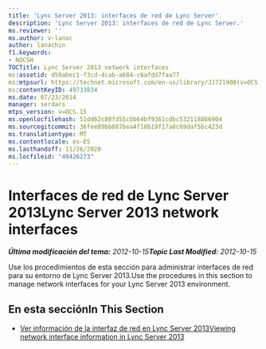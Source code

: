 ```yaml
---
title: 'Lync Server 2013: interfaces de red de Lync Server'
description: 'Lync Server 2013: interfaces de red de Lync Server.'
ms.reviewer: ''
ms.author: v-lanac
author: lanachin
f1.keywords:
- NOCSH
TOCTitle: Lync Server 2013 network interfaces
ms:assetid: d59abec1-f3cd-4cab-a684-c6afdd7faa77
ms:mtpsurl: https://technet.microsoft.com/en-us/library/JJ721900(v=OCS.15)
ms:contentKeyID: 49733834
ms.date: 07/23/2014
manager: serdars
mtps_version: v=OCS.15
ms.openlocfilehash: 51dd62c80fd55cbb64bf9361cdbc532118866904
ms.sourcegitcommit: 36fee89bb887bea4f18b19f17a8c69daf5bc423d
ms.translationtype: MT
ms.contentlocale: es-ES
ms.lasthandoff: 11/26/2020
ms.locfileid: "49426273"
---
```

# <a name="lync-server-2013-network-interfaces"></a><span data-ttu-id="313d3-103">Interfaces de red de Lync Server 2013</span><span class="sxs-lookup"><span data-stu-id="313d3-103">Lync Server 2013 network interfaces</span></span>

<div data-xmlns="http://www.w3.org/1999/xhtml">

<div class="topic" data-xmlns="http://www.w3.org/1999/xhtml" data-msxsl="urn:schemas-microsoft-com:xslt" data-cs="https://msdn.microsoft.com/">

<div data-asp="https://msdn2.microsoft.com/asp">



</div>

<div id="mainSection">

<div id="mainBody"><span data-ttu-id="313d3-104">

<span> </span></span><span class="sxs-lookup"><span data-stu-id="313d3-104">

<span> </span></span></span>

<span data-ttu-id="313d3-105">_**Última modificación del tema:** 2012-10-15_</span><span class="sxs-lookup"><span data-stu-id="313d3-105">_**Topic Last Modified:** 2012-10-15_</span></span>

<span data-ttu-id="313d3-106">Use los procedimientos de esta sección para administrar interfaces de red para su entorno de Lync Server 2013.</span><span class="sxs-lookup"><span data-stu-id="313d3-106">Use the procedures in this section to manage network interfaces for your Lync Server 2013 environment.</span></span>

<div>

## <a name="in-this-section"></a><span data-ttu-id="313d3-107">En esta sección</span><span class="sxs-lookup"><span data-stu-id="313d3-107">In This Section</span></span>

  - [<span data-ttu-id="313d3-108">Ver información de la interfaz de red en Lync Server 2013</span><span class="sxs-lookup"><span data-stu-id="313d3-108">Viewing network interface information in Lync Server 2013</span></span>](lync-server-2013-viewing-network-interface-information.md)

<span data-ttu-id="313d3-109"></div>

</div>

<span> </span>

</div>

</div>

</span><span class="sxs-lookup"><span data-stu-id="313d3-109"></div>

</div>

<span> </span>

</div>

</div>

</span></span></div>

